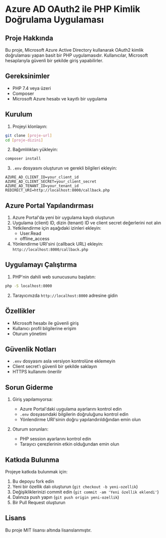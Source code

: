 # Azure AD OAuth2 ile PHP Kimlik Doğrulama Uygulaması

## Proje Hakkında
Bu proje, Microsoft Azure Active Directory kullanarak OAuth2 kimlik doğrulaması yapan basit bir PHP uygulamasıdır. Kullanıcılar, Microsoft hesaplarıyla güvenli bir şekilde giriş yapabilirler.

## Gereksinimler
- PHP 7.4 veya üzeri
- Composer
- Microsoft Azure hesabı ve kayıtlı bir uygulama

## Kurulum
1. Projeyi klonlayın:
```bash
git clone [proje-url]
cd [proje-dizini]
```

2. Bağımlılıkları yükleyin:
```bash
composer install
```

3. `.env` dosyasını oluşturun ve gerekli bilgileri ekleyin:
```env
AZURE_AD_CLIENT_ID=your_client_id
AZURE_AD_CLIENT_SECRET=your_client_secret
AZURE_AD_TENANT_ID=your_tenant_id
REDIRECT_URI=http://localhost:8000/callback.php
```

## Azure Portal Yapılandırması
1. Azure Portal'da yeni bir uygulama kaydı oluşturun
2. Uygulama (client) ID, dizin (tenant) ID ve client secret değerlerini not alın
3. Yetkilendirme için aşağıdaki izinleri ekleyin:
   - User.Read
   - offline_access
4. Yönlendirme URI'sini (callback URL) ekleyin: `http://localhost:8000/callback.php`

## Uygulamayı Çalıştırma
1. PHP'nin dahili web sunucusunu başlatın:
```bash
php -S localhost:8000
```

2. Tarayıcınızda `http://localhost:8000` adresine gidin

## Özellikler
- Microsoft hesabı ile güvenli giriş
- Kullanıcı profil bilgilerine erişim
- Oturum yönetimi

## Güvenlik Notları
- `.env` dosyasını asla versiyon kontrolüne eklemeyin
- Client secret'ı güvenli bir şekilde saklayın
- HTTPS kullanımı önerilir

## Sorun Giderme
1. Giriş yapılamıyorsa:
   - Azure Portal'daki uygulama ayarlarını kontrol edin
   - `.env` dosyasındaki bilgilerin doğruluğunu kontrol edin
   - Yönlendirme URI'sinin doğru yapılandırıldığından emin olun

2. Oturum sorunları:
   - PHP session ayarlarını kontrol edin
   - Tarayıcı çerezlerinin etkin olduğundan emin olun

## Katkıda Bulunma
Projeye katkıda bulunmak için:
1. Bu depoyu fork edin
2. Yeni bir özellik dalı oluşturun (`git checkout -b yeni-ozellik`)
3. Değişikliklerinizi commit edin (`git commit -am 'Yeni özellik eklendi'`)
4. Dalınıza push yapın (`git push origin yeni-ozellik`)
5. Bir Pull Request oluşturun

## Lisans
Bu proje MIT lisansı altında lisanslanmıştır.